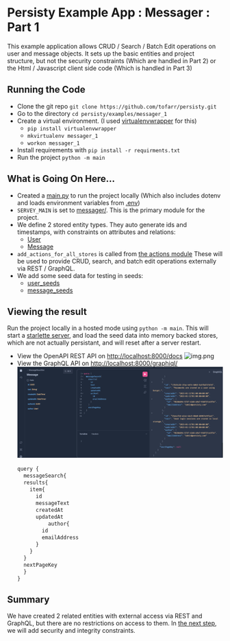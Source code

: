 # Persisty Example App : Messager : Part 1

This example application allows CRUD / Search / Batch Edit operations on
user and message objects. It sets up the basic entities and project structure, but not
the security constraints (Which are handled in Part 2) or the Html / 
Javascript client side code (Which is handled in Part 3)

## Running the Code

* Clone the git repo `git clone https://github.com/tofarr/persisty.git`
* Go to the directory `cd persisty/examples/messager_1`
* Create a virtual environment. (I used [virtualenvwrapper](https://virtualenvwrapper.readthedocs.io/en/latest/)
  for this)
  * `pip install virtualenvwrapper`
  * `mkvirtualenv messager_1`
  * `workon messager_1`
* Install requirements with `pip install -r requirments.txt`
* Run the project `python -m main`

## What is Going On Here...

* Created a [main.py](main.py) to run the project locally (Which also includes
  dotenv and loads environment variables from [.env](.env))
* `SERVEY_MAIN` is set to [messager/](messager). This is the primary module for
  the project.
* We define 2 stored entity types. They auto generate ids and timestamps, with
  constraints on attributes and relations:
  * [User](messager/store/user.py)
  * [Message](messager/store/message.py)
* `add_actions_for_all_stores` is called from [the actions module](messager/actions/__init__.py)
  These will be used to provide CRUD, search, and batch edit operations externally via
  REST / GraphQL.
* We add some seed data for testing in seeds:
  * [user_seeds](seeds/user.json)
  * [message_seeds](seeds/message.json)
  
## Viewing the result

Run the project locally in a hosted mode using `python -m main`. This will start a 
[starlette server](https://www.starlette.io/), and load the seed data into memory backed stores, which are not
actually persistant, and will reset after a server restart.

* View the OpenAPI REST API on [http://localhost:8000/docs](http://localhost:8000/docs)
  ![img.png](openapi.png)
* View the GraphQL API on [http://localhost:8000/graphiql/](http://localhost:8000/graphiql/)
  ![Demo Query Execution in Graphiql](readme/graphiql.png)
  ```
  query {
	messageSearch{
    results{
      item{
        id
        messageText
        createdAt
        updatedAt
		    author{
          id
          emailAddress
        }
      }
    }
    nextPageKey
    }
  }
  ```

## Summary

We have created 2 related entities with external access via REST and GraphQL, but there are no restrictions
on access to them. In [the next step](../messager_2), we will add security and integrity constraints.


